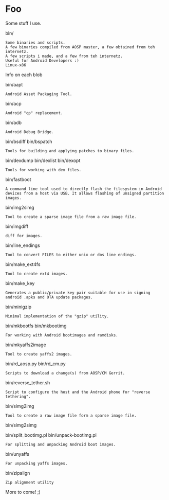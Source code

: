 Foo
===

Some stuff I use.

bin/

    Some binaries and scripts.
    A few binaries compiled from AOSP master, a few obtained from teh internetz.
    A few scripts i made, and a few from teh internetz.
    Useful for Android Developers :)
    Linux-x86

Info on each blob

bin/aapt

    Android Asset Packaging Tool.

bin/acp

    Android "cp" replacement.

bin/adb

    Android Debug Bridge.

bin/bsdiff
bin/bspatch

    Tools for building and applying patches to binary files.

bin/dexdump
bin/dexlist
bin/dexopt

    Tools for working with dex files.

bin/fastboot

    A command line tool used to directly flash the filesystem in Android devices from a host via USB. It allows flashing of unsigned partition images.

bin/img2simg

    Tool to create a sparse image file from a raw image file.

bin/imgdiff

    diff for images.

bin/line_endings

    Tool to convert FILES to either unix or dos line endings.

bin/make_ext4fs

    Tool to create ext4 images.

bin/make_key

    Generates a public/private key pair suitable for use in signing android .apks and OTA update packages.

bin/minigzip

    Minimal implementation of the "gzip" utility.

bin/mkbootfs
bin/mkbootimg

    For working with Android bootimages and ramdisks.

bin/mkyaffs2image

    Tool to create yaffs2 images.

bin/rd_aosp.py
bin/rd_cm.py

    Scripts to download a change(s) from AOSP/CM Gerrit.

bin/reverse_tether.sh

    Script to configure the host and the Android phone for "reverse tethering".

bin/simg2img

    Tool to create a raw image file form a sparse image file.

bin/simg2simg

    

bin/split_bootimg.pl
bin/unpack-bootimg.pl

    For splitting and unpacking Android boot images.

bin/unyaffs

    For unpacking yaffs images.

bin/zipalign

    Zip alignment utility

More to come! ;)
